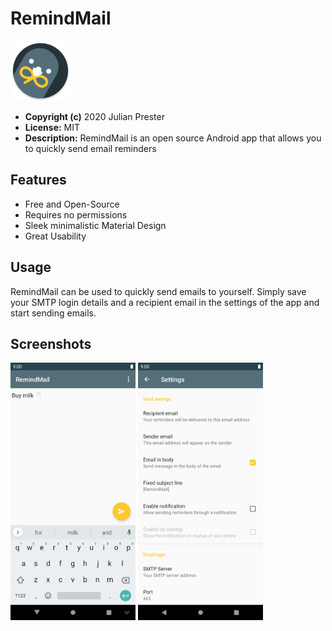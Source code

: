 RemindMail
==========

![RemindMail](./assets/logo.png)

- **Copyright (c)** 2020 Julian Prester
- **License:** MIT
- **Description:** RemindMail is an open source Android app that allows you to quickly send email reminders

## Features
- Free and Open-Source
- Requires no permissions
- Sleek minimalistic Material Design
- Great Usability

## Usage
RemindMail can be used to quickly send emails to yourself. Simply save your SMTP login details and a recipient email in the settings of the app and start sending emails.

## Screenshots

[<img width=200 alt="Main Activity" src="https://raw.githubusercontent.com/julianprester/RemindMail/master/assets/main.png">](https://raw.githubusercontent.com/julianprester/RemindMail/master/assets/main.png)
[<img width=200 alt="Settings Activity" src="https://raw.githubusercontent.com/julianprester/RemindMail/master/assets/settings.png">](https://raw.githubusercontent.com/julianprester/RemindMail/master/assets/settings.png)
